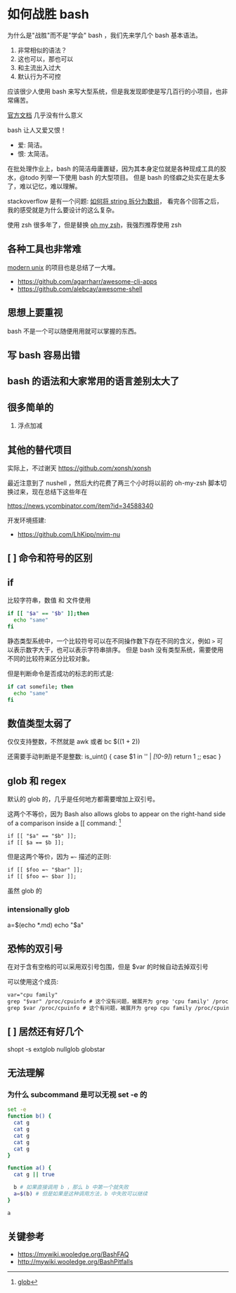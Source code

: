 # 如何战胜 bash


为什么是"战胜"而不是"学会" bash ，我们先来学几个 bash 基本语法。

1. 非常相似的语法？
2. 这也可以，那也可以
3. 和主流出入过大
4. 默认行为不可控

应该很少人使用 bash 来写大型系统，但是我发现即使是写几百行的小项目，也非常痛苦。

[官方文档](https://www.gnu.org/savannah-checkouts/gnu/bash/manual/bash.html) 几乎没有什么意义

bash 让人又爱又恨！
- 爱: 简洁。
- 恨: 太简洁。

在批处理作业上，bash 的简洁毋庸置疑，因为其本身定位就是各种现成工具的胶水，@todo 列举一下使用 bash 的大型项目。
但是 bash 的怪癖之处实在是太多了，难以记忆，难以理解。

stackoverflow 是有一个问题: [如何将 string 拆分为数组](https://stackoverflow.com/questions/10586153/how-to-split-a-string-into-an-array-in-bash)，
看完各个回答之后，我的感受就是为什么要设计的这么复杂。

使用 zsh 很多年了，但是替换
[oh my zsh](https://github.com/ohmyzsh/ohmyzsh)，我强烈推荐使用 zsh


## 各种工具也非常难
[modern unix](https://github.com/ibraheemdev/modern-unix) 的项目也是总结了一大堆。

- https://github.com/agarrharr/awesome-cli-apps
- https://github.com/alebcay/awesome-shell

## 思想上要重视
bash 不是一个可以随便用用就可以掌握的东西。

## 写 bash 容易出错

## bash 的语法和大家常用的语言差别太大了

## 很多简单的
1. 浮点加减

## 其他的替代项目
实际上，不过谢天
https://github.com/xonsh/xonsh


最近注意到了 nushell ，然后大约花费了两三个小时将以前的 oh-my-zsh 脚本切换过来，现在总结下这些年在

https://news.ycombinator.com/item?id=34588340

开发环境搭建:
- https://github.com/LhKipp/nvim-nu

## [ ] 命令和符号的区别

## if
比较字符串，数值 和 文件使用
```sh
if [[ "$a" == "$b" ]];then
  echo "same"
fi
```

静态类型系统中，一个比较符号可以在不同操作数下存在不同的含义，例如 `>` 可以表示数字大于，也可以表示字符串排序。
但是 bash 没有类型系统，需要使用不同的比较符来区分比较对象。

但是判断命令是否成功的标志的形式是:
```sh
if cat somefile; then
  echo "same"
fi
```

## 数值类型太弱了
仅仅支持整数，不然就是 awk 或者 bc
$((1 + 2))

还需要手动判断是不是整数:
is_uint() { case $1 in '' | *[!0-9]*) return 1 ;; esac }

## glob 和 regex
默认的 glob 的，几乎是任何地方都需要增加上双引号。

这两个不等价，因为 Bash also allows globs to appear on the right-hand side of a comparison inside a [[ command: [^1]

```txt
if [[ "$a" == "$b" ]];
if [[ $a == $b ]];
```

但是这两个等价，因为 `=~` 描述的正则:
```txt
if [[ $foo =~ "$bar" ]];
if [[ $foo =~ $bar ]];
```
虽然 glob 的

### intensionally glob

a=$(echo *.md)
echo "$a"

## 恐怖的双引号
在对于含有空格的可以采用双引号包围，但是 $var 的时候自动去掉双引号

可以使用这个成员:
```txt
var="cpu family"
grep "$var" /proc/cpuinfo # 这个没有问题，被展开为 grep 'cpu family' /proc/cpuinfo
grep $var /proc/cpuinfo # 这个有问题，被展开为 grep cpu family /proc/cpuinfo
```

## [ ] 居然还有好几个
shopt -s extglob nullglob globstar

## 无法理解
### 为什么 subcommand 是可以无视 set -e 的
```sh
set -e
function b() {
  cat g
  cat g
  cat g
  cat g
  cat g
}

function a() {
  cat g || true

  b # 如果直接调用 b ，那么 b 中第一个就失败
  a=$(b) # 但是如果是这种调用方法，b 中失败可以继续
}

a
```

## 关键参考
- https://mywiki.wooledge.org/BashFAQ
- http://mywiki.wooledge.org/BashPitfalls

[^1]: [glob](https://mywiki.wooledge.org/glob)
